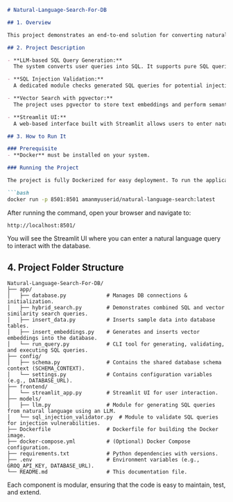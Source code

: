 

```markdown
# Natural-Language-Search-For-DB

## 1. Overview

This project demonstrates an end-to-end solution for converting natural language queries into SQL using an LLM. It integrates SQL injection validation and vector-based semantic search (using pgvector) to execute and retrieve data from a PostgreSQL database. A Streamlit UI provides an interactive interface for users to enter queries and view results.

## 2. Project Description

- **LLM-based SQL Query Generation:**  
  The system converts user queries into SQL. It supports pure SQL queries, vector similarity search queries, and hybrid queries that combine both approaches.

- **SQL Injection Validation:**  
  A dedicated module checks generated SQL queries for potential injection vulnerabilities to ensure that only safe queries are executed.

- **Vector Search with pgvector:**  
  The project uses pgvector to store text embeddings and perform semantic similarity searches, improving the accuracy of query results.

- **Streamlit UI:**  
  A web-based interface built with Streamlit allows users to enter natural language queries and see the results in real time.

## 3. How to Run It

### Prerequisite
- **Docker** must be installed on your system.

### Running the Project

The project is fully Dockerized for easy deployment. To run the application, simply execute:

```bash
docker run -p 8501:8501 amanmyuserid/natural-language-search:latest
```

After running the command, open your browser and navigate to:

```
http://localhost:8501/
```

You will see the Streamlit UI where you can enter a natural language query to interact with the database.

## 4. Project Folder Structure

```
Natural-Language-Search-For-DB/
├── app/
│   ├── database.py             # Manages DB connections & initialization.
│   ├── hybrid_search.py        # Demonstrates combined SQL and vector similarity search queries.
│   ├── insert_data.py          # Inserts sample data into database tables.
│   ├── insert_embeddings.py    # Generates and inserts vector embeddings into the database.
│   └── run_query.py            # CLI tool for generating, validating, and executing SQL queries.
├── config/
│   ├── schema.py               # Contains the shared database schema context (SCHEMA_CONTEXT).
│   └── settings.py             # Contains configuration variables (e.g., DATABASE_URL).
├── frontend/
│   └── streamlit_app.py        # Streamlit UI for user interaction.
├── models/
│   ├── llm.py                  # Module for generating SQL queries from natural language using an LLM.
│   └── sql_injection_validator.py  # Module to validate SQL queries for injection vulnerabilities.
├── Dockerfile                  # Dockerfile for building the Docker image.
├── docker-compose.yml          # (Optional) Docker Compose configuration.
├── requirements.txt            # Python dependencies with versions.
├── .env                        # Environment variables (e.g., GROQ_API_KEY, DATABASE_URL).
└── README.md                   # This documentation file.
```

Each component is modular, ensuring that the code is easy to maintain, test, and extend.
```
